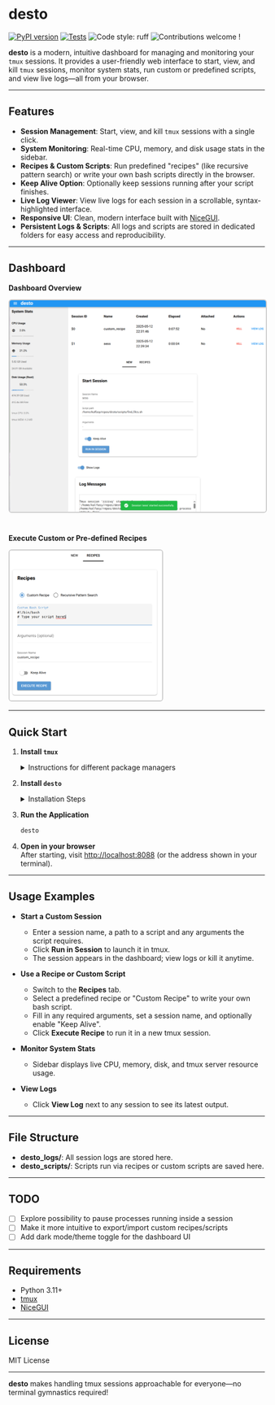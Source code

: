 # desto

[![PyPI version](https://badge.fury.io/py/desto.svg)](https://badge.fury.io/py/desto) [![Tests](https://github.com/kalfasyan/desto/actions/workflows/ci.yml/badge.svg)](https://github.com/kalfasyan/desto/actions/workflows/ci.yml) ![Code style: ruff](https://img.shields.io/badge/code%20style-ruff-blueviolet) ![Contributions welcome](https://img.shields.io/badge/contributions-welcome-brightgreen.svg?style=flat) !

**desto** is a modern, intuitive dashboard for managing and monitoring your `tmux` sessions. It provides a user-friendly web interface to start, view, and kill `tmux` sessions, monitor system stats, run custom or predefined scripts, and view live logs—all from your browser.

---

## Features

- **Session Management**: Start, view, and kill `tmux` sessions with a single click.
- **System Monitoring**: Real-time CPU, memory, and disk usage stats in the sidebar.
- **Recipes & Custom Scripts**: Run predefined "recipes" (like recursive pattern search) or write your own bash scripts directly in the browser.
- **Keep Alive Option**: Optionally keep sessions running after your script finishes.
- **Live Log Viewer**: View live logs for each session in a scrollable, syntax-highlighted interface.
- **Responsive UI**: Clean, modern interface built with [NiceGUI](https://nicegui.io/).
- **Persistent Logs & Scripts**: All logs and scripts are stored in dedicated folders for easy access and reproducibility.

---
## Dashboard


<div align="left">

**Dashboard Overview**

<img src="images/dashboard.png" alt="Dashboard Screenshot" title="Desto Dashboard" width="700" style="border:2px solid #ccc; border-radius:6px; margin-bottom:24px;"/>


**Execute Custom or Pre-defined Recipes**

<img src="images/custom_recipe.png" alt="Custom Recipe" title="Custom Recipe" width="300" style="border:2px solid #ccc; border-radius:6px;"/>

</div>

---

## Quick Start

1. **Install `tmux`**  
   <details>
   <summary>Instructions for different package managers</summary>

   - **Debian/Ubuntu**  
     ```bash
     sudo apt install tmux
     ```
   - **Almalinux/Fedora**  
     ```bash
     sudo dnf install tmux
     ```
   - **Arch Linux**  
     ```bash
     sudo pacman -S tmux
     ```
   </details>

2. **Install `desto`**  
   <details>
   <summary>Installation Steps</summary>

   - With [uv](https://github.com/astral-sh/uv):
     ```bash
     uv add desto
     ```
   - With pip:
     ```bash
     pip install desto
     # or
     uv pip install desto
     ```
   </details>

3. **Run the Application**  
   ```bash
   desto
   ```

4. **Open in your browser**  
   After starting, visit [http://localhost:8088](http://localhost:8088) (or the address shown in your terminal).

---

## Usage Examples

- **Start a Custom Session**  
  - Enter a session name, a path to a script and any arguments the script requires.
  - Click **Run in Session** to launch it in tmux.
  - The session appears in the dashboard; view logs or kill it anytime.

- **Use a Recipe or Custom Script**  
  - Switch to the **Recipes** tab.
  - Select a predefined recipe or "Custom Recipe" to write your own bash script.
  - Fill in any required arguments, set a session name, and optionally enable "Keep Alive".
  - Click **Execute Recipe** to run it in a new tmux session.

- **Monitor System Stats**  
  - Sidebar displays live CPU, memory, disk, and tmux server resource usage.

- **View Logs**  
  - Click **View Log** next to any session to see its latest output.

---

## File Structure

- **desto_logs/**: All session logs are stored here.
- **desto_scripts/**: Scripts run via recipes or custom scripts are saved here.

---

## TODO

- [ ] Explore possibility to pause processes running inside a session
- [ ] Make it more intuitive to export/import custom recipes/scripts
- [ ] Add dark mode/theme toggle for the dashboard UI

---

## Requirements

- Python 3.11+
- [tmux](https://github.com/tmux/tmux)
- [NiceGUI](https://nicegui.io/)

---

## License

MIT License

---

**desto** makes handling tmux sessions approachable for everyone—no terminal gymnastics required!
